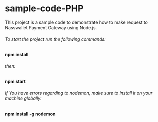 # sample-code-PHP
This project is a sample code to demonstrate how to make request to Nasswallet Payment Gateway using Node.js.

###### To start the project run the following commands:
**npm install**
###### then:
**npm start**

###### If You have errors regarding to nodemon, make sure to install it on your machine globally:
**npm install -g nodemon**

